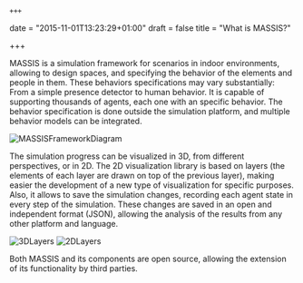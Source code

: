  	+++
date = "2015-11-01T13:23:29+01:00"
draft = false
title = "What is MASSIS?"

+++

MASSIS is a simulation framework for scenarios in indoor environments, allowing to design spaces, and specifying the behavior of the elements and people in them. These behaviors specifications may vary substantially: From a simple presence detector to human behavior. It is capable of supporting thousands of agents, each one with an specific behavior. The behavior specification is done outside the simulation platform, and multiple behavior models can be integrated.

![MASSISFrameworkDiagram](http://i.imgur.com/1AnvPlq.png)

The simulation progress can be visualized in 3D, from different perspectives, or in 2D. The 2D visualization library is based on layers (the elements of each layer are drawn on top of the previous layer), making easier the development of a new type of visualization for specific purposes. Also, it allows to save the simulation changes, recording each agent state in every step of the simulation. These changes are saved in an open and independent format (JSON), allowing the analysis of the results from any other platform and language.

![3DLayers](http://i.imgur.com/PuXmC7F.png) ![2DLayers](http://i.imgur.com/Uw6JFi3.png)

Both MASSIS and its components are open source, allowing the extension of its functionality by third parties.